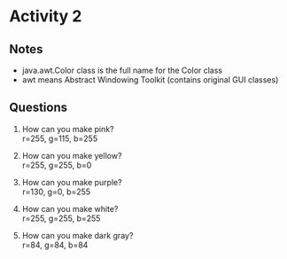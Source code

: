 # Activity 2
## Notes
* java.awt.Color class is the full name for the Color class  
* awt means Abstract Windowing Toolkit (contains original GUI classes)  

## Questions
1. How can you make pink?  
r=255, g=115, b=255  

2. How can you make yellow?  
r=255, g=255, b=0  

3. How can you make purple?  
r=130, g=0, b=255  

4. How can you make white?  
r=255, g=255, b=255  

5. How can you make dark gray?  
r=84, g=84, b=84  

